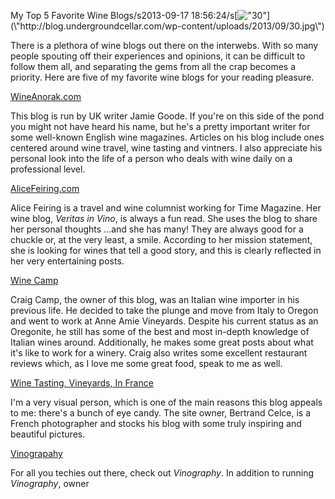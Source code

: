 My Top 5 Favorite Wine Blogs/s2013-09-17 18:56:24/s[![\"30\"](\"http://blog.undergroundcellar.com/wp-content/uploads/2013/09/30.jpg\")](\"http://blog.undergroundcellar.com/wp-content/uploads/2013/09/30.jpg\")

There is a plethora of wine blogs out there on the interwebs. With so many people spouting off their experiences and opinions, it can be difficult to follow them all, and separating the gems from all the crap becomes a priority. Here are five of my favorite wine blogs for your reading pleasure.

[WineAnorak.com](\"http://wineanorak.com/\")

This blog is run by UK writer Jamie Goode. If you\'re on this side of the pond you might not have heard his name, but he\'s a pretty important writer for some well-known English wine magazines. Articles on his blog include ones centered around wine travel, wine tasting and vintners. I also appreciate his personal look into the life of a person who deals with wine daily on a professional level.

[AliceFeiring.com](\"http://alicefeiring.com/\")

Alice Feiring is a travel and wine columnist working for Time Magazine. Her wine blog, *Veritas in Vino*, is always a fun read. She uses the blog to share her personal thoughts ...and she has many! They are always good for a chuckle or, at the very least, a smile. According to her mission statement, she is looking for wines that tell a good story, and this is clearly reflected in her very entertaining posts.

[Wine Camp](\"http://winecampblog.com/journal/\")

Craig Camp, the owner of this blog, was an Italian wine importer in his previous life. He decided to take the plunge and move from Italy to Oregon and went to work at Anne Amie Vineyards. Despite his current status as an Oregonite, he still has some of the best and most in-depth knowledge of Italian wines around. Additionally, he makes some great posts about what it\'s like to work for a winery. Craig also writes some excellent restaurant reviews which, as I love me some great food, speak to me as well.

[Wine Tasting, Vineyards, In France](\"http://wineterroirs.com/\")

I\'m a very visual person, which is one of the main reasons this blog appeals to me: there\'s a bunch of eye candy. The site owner, Bertrand Celce, is a French photographer and stocks his blog with some truly inspiring and beautiful pictures.

[Vinograpahy](\"http://vinography.com/\")

 For all you techies out there, check out *Vinography*. In addition to running *Vinography*, owner